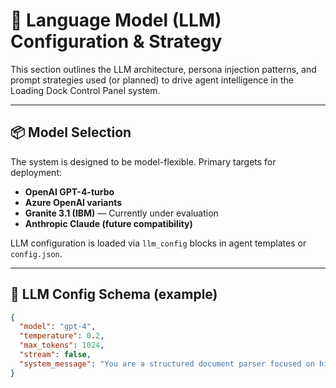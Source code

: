 # 🧠 Language Model (LLM) Configuration & Strategy

This section outlines the LLM architecture, persona injection patterns, and prompt strategies used (or planned) to drive agent intelligence in the Loading Dock Control Panel system.

---

## 📦 Model Selection

The system is designed to be model-flexible. Primary targets for deployment:

- **OpenAI GPT-4-turbo**
- **Azure OpenAI variants**
- **Granite 3.1 (IBM)** — Currently under evaluation
- **Anthropic Claude (future compatibility)**

LLM configuration is loaded via `llm_config` blocks in agent templates or `config.json`.

---

## 🔧 LLM Config Schema (example)

```json
{
  "model": "gpt-4",
  "temperature": 0.2,
  "max_tokens": 1024,
  "stream": false,
  "system_message": "You are a structured document parser focused on high accuracy and auditability."
}
